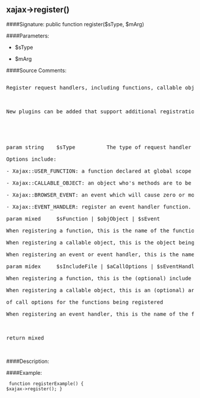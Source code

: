 ## xajax->register()

####Signature: public function register($sType, $mArg)

####Parameters:

* $sType

* $mArg

####Source Comments:
<pre>

Register request handlers, including functions, callable objects and events.



New plugins can be added that support additional registration methods and request processors.





param string	$sType			The type of request handler being registered

Options include:

- Xajax::USER_FUNCTION: a function declared at global scope

- Xajax::CALLABLE_OBJECT: an object who's methods are to be registered

- Xajax::BROWSER_EVENT: an event which will cause zero or more event handlers to be called

- Xajax::EVENT_HANDLER: register an event handler function.

param mixed		$sFunction | $objObject | $sEvent

When registering a function, this is the name of the function

When registering a callable object, this is the object being registered

When registering an event or event handler, this is the name of the event

param midex		$sIncludeFile | $aCallOptions | $sEventHandler

When registering a function, this is the (optional) include file

When registering a callable object, this is an (optional) array

of call options for the functions being registered

When registering an event handler, this is the name of the function



return mixed


</pre>
####Description:


####Example:
<code><pre>
function registerExample()
{
	$xajax->register();
}
</pre></code>